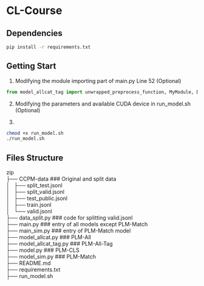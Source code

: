 # CL-Course

## Dependencies

```bash
pip install -r requirements.txt
```

## Getting Start

1. Modifying the module importing part of main.py Line 52 (Optional)
```python
from model_allcat_tag import unwrapped_preprocess_function, MyModule, DataCollatorForMultipleChoice, MyTokenizer, MyOptimizer
```

2. Modifying the parameters and available CUDA device in run_model.sh (Optional)

3. 
```bash
chmod +x run_model.sh
./run_model.sh
```

## Files Structure

zip  
├── CCPM-data ### Original and split data  
│   ├── split_test.jsonl  
│   ├── split_valid.jsonl  
│   ├── test_public.jsonl  
│   ├── train.jsonl  
│   └── valid.jsonl  
├── data_split.py ### code for splitting valid.jsonl  
├── main.py ### entry of all models except PLM-Match  
├── main_sim.py ### entry of PLM-Match model  
├── model_allcat.py ### PLM-All  
├── model_allcat_tag.py ### PLM-All-Tag  
├── model.py ### PLM-CLS  
├── model_sim.py ### PLM-Match  
├── README.md  
├── requirements.txt  
├── run_model.sh  
